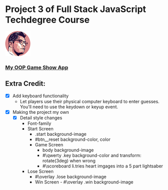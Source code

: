 # Project 3 of Full Stack JavaScript Techdegree Course

![This is an illustration of Misael Ruiz](images/misa-avatar.png)

### [My OOP Game Show App](https://misaruiz.github.io/04-oop-game-show-app/)

## Extra Credit:

- [x] Add keyboard functionality
  - Let players use their physical computer keyboard to enter guesses. You'll need to use the keydown or keyup event.
- [x] Making the project my own
  - [x] Detail style changes
    - Font-family
    - Start Screen
      - .start background-image
      - #btn\_\_reset background-color, color
      - Game Screen
        - body background-image
        - #\qwerty .key background-color and transform: rotate(3deg) when wrong
        - #\scoreboard li.tries heart imgages into a 5 part lightsaber
    - Lose Screen
      - #\overlay .lose background-image
      - Win Screen - #\overlay .win background-image
